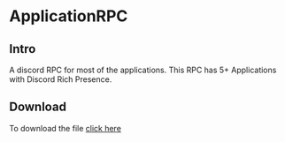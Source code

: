 # ApplicationRPC

## Intro

A discord RPC for most of the applications. This RPC has 5+ Applications with Discord Rich Presence.

## Download

To download the file [click here](https://github.com/Unerasable/ApplicationRPC/releases)